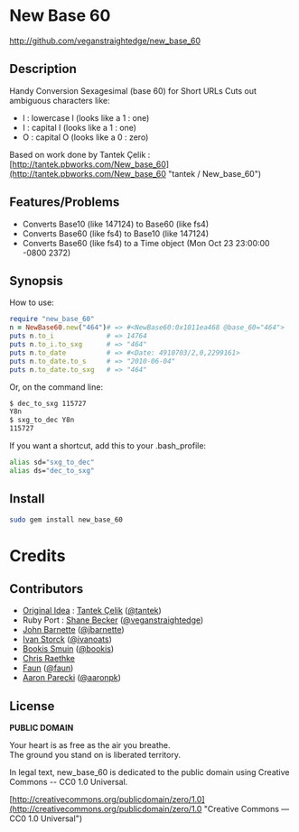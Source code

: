 # New Base 60

http://github.com/veganstraightedge/new_base_60

## Description

Handy Conversion Sexagesimal (base 60) for Short URLs
Cuts out ambiguous characters like:

* l : lowercase l (looks like a 1 : one)
* I : capital   I (looks like a 1 : one)
* O : capital   O (looks like a 0 : zero)

Based on work done by Tantek Çelik : [http://tantek.pbworks.com/New_base_60](http://tantek.pbworks.com/New_base_60 "tantek / New_base_60")

## Features/Problems

* Converts Base10 (like 147124) to Base60 (like fs4)
* Converts Base60 (like fs4) to Base10 (like 147124)
* Converts Base60 (like fs4) to a Time object (Mon Oct 23 23:00:00 -0800 2372)

## Synopsis

How to use:

```ruby
require "new_base_60"
n = NewBase60.new("464")# => #<NewBase60:0x1011ea468 @base_60="464">
puts n.to_i             # => 14764
puts n.to_i.to_sxg      # => "464"
puts n.to_date          # => #<Date: 4910703/2,0,2299161>
puts n.to_date.to_s     # => "2010-06-04"
puts n.to_date.to_sxg   # => "464"
```

Or, on the command line:

```bash
$ dec_to_sxg 115727
Y8n
$ sxg_to_dec Y8n
115727
```

If you want a shortcut, add this to your .bash_profile:

```bash
alias sd="sxg_to_dec"
alias ds="dec_to_sxg"
```

## Install

```bash
sudo gem install new_base_60
```

# Credits
## Contributors

* [Original Idea](http://tantek.com/w/NewBase60 "tantek / NewBase60") : [Tantek Çelik](http://tantek.com "tantek.com") ([@tantek](https://github.com/tantek))
* Ruby Port : [Shane Becker](http://iamshane.com "I&#x27;m Shane Becker") ([@veganstraightedge](https://github.com/veganstraightedge))
* [John Barnette](http://www.jbarnette.com "John Barnette") ([@jbarnette](https://github.com/jbarnette))
* [Ivan Storck](http://ivanoats.com "Ivan Storck") ([@ivanoats](https://github.com/ivanoats))
* [Bookis Smuin](https://twitter.com/bookis) ([@bookis](https://github.com/bookis))
* [Chris Raethke](https://github.com/veganstraightedge/new_base_60/commit/725bbcc8f05016bca59a2643cc03cc25f14eedd0)
* [Faun](http://www.saschawinter.com "Sascha Faun Winter") ([@faun](https://github.com/faun))
* [Aaron Parecki](http://aaronparecki.com "Aaron Parecki") ([@aaronpk](https://github.com/aaronpk))




## License

**PUBLIC DOMAIN**

Your heart is as free as the air you breathe. <br>
The ground you stand on is liberated territory.

In legal text, new_base_60 is dedicated to the public domain
using Creative Commons -- CC0 1.0 Universal.

[http://creativecommons.org/publicdomain/zero/1.0](http://creativecommons.org/publicdomain/zero/1.0 "Creative Commons &mdash; CC0 1.0 Universal")

